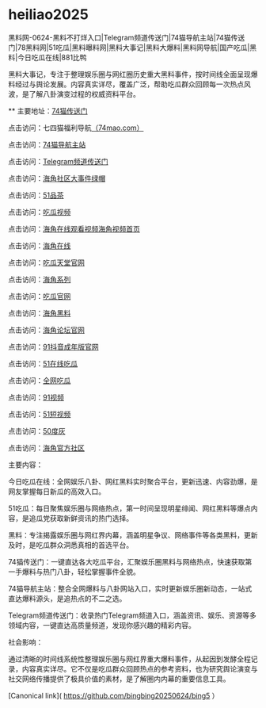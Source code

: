 # heiliao2025
黑料网-0624-黑料不打烊入口|Telegram频道传送门|74猫导航主站|74猫传送门|78黑料网|51吃瓜|黑料曝料网|黑料大事记|黑料大爆料|黑料网导航|国产吃瓜|黑料|今日吃瓜在线|881比鸭

黑料大事记，专注于整理娱乐圈与网红圈历史重大黑料事件，按时间线全面呈现爆料经过与舆论发展。内容真实详尽，覆盖广泛，帮助吃瓜群众回顾每一次热点风波，是了解八卦演变过程的权威资料平台。

** 主要地址：<a href="https://74mao.com/">74猫传送门</a>

点击访问：七四猫福利导航<a href="https://74mao.com/">（74mao.com）</a>

点击访问：<a href="https://74mao.com/">74猫导航主站</a>

点击访问：<a href="https://74mao.com/">Telegram频道传送门</a>

点击访问：<a href="https://hj-42.pages.dev/">海角社区大事件绿帽</a>

点击访问：<a href="https://pc6-33.pages.dev/">51品茶</a>

点击访问：<a href="https://cg9-11.pages.dev/">吃瓜视频</a>

点击访问：<a href="https://hj-33.pages.dev/">海角在线观看视频海角视频首页</a>

点击访问：<a href="https://hj-1154.pages.dev/">海角在线</a>

点击访问：<a href="https://cg7-12.pages.dev/">吃瓜天堂官网</a>

点击访问：<a href="https://hj-288.pages.dev/">海角系列</a>

点击访问：<a href="https://cg2-32.pages.dev/">吃瓜官网</a>

点击访问：<a href="https://hj-1217.pages.dev/">海角黑料</a>

点击访问：<a href="https://hj-37.pages.dev/">海角论坛官网 </a>

点击访问：<a href="https://dy2-01.pages.dev/">91抖音成年版官网</a>

点击访问：<a href="https://cg10-19.pages.dev/">51在线吃瓜</a>

点击访问：<a href="https://cg4-12.pages.dev/">全网吃瓜</a>

点击访问：<a href="https://hj-73.pages.dev/">91视频</a>

点击访问：<a href="https://pc2-10.pages.dev/">51短视频</a>

点击访问：<a href="https://50dh-02.pages.dev/">50度灰</a>

点击访问：<a href="https://hj-01.pages.dev/">海角官方社区</a>

主要内容：

今日吃瓜在线：全网娱乐八卦、网红黑料实时聚合平台，更新迅速、内容劲爆，是网友掌握每日新瓜的高效入口。

51吃瓜：每日聚焦娱乐圈与网络热点，第一时间呈现明星绯闻、网红黑料等爆点内容，是追瓜党获取新鲜资讯的热门选择。

黑料：专注揭露娱乐圈与网红界内幕，涵盖明星争议、网络事件等各类黑料，更新及时，是吃瓜群众洞悉真相的首选平台。

74猫传送门：一键直达各大吃瓜平台，汇聚娱乐圈黑料与网络热点，快速获取第一手爆料与热门八卦，轻松掌握事件全貌。

74猫导航主站：整合全网爆料与八卦网站入口，实时更新娱乐圈新动态，一站式直达爆料源头，是追热点的不二之选。

Telegram频道传送门：收录热门Telegram频道入口，涵盖资讯、娱乐、资源等多领域内容，一键直达高质量频道，发现你感兴趣的精彩内容。

社会影响：

通过清晰的时间线系统性整理娱乐圈与网红界重大爆料事件，从起因到发酵全程记录，内容真实详尽。它不仅是吃瓜群众回顾热点的参考资料，也为研究舆论演变与社交网络传播提供了极具价值的素材，是了解圈内内幕的重要信息工具。

[Canonical link]( https://github.com/bingbing20250624/bing5 ）
